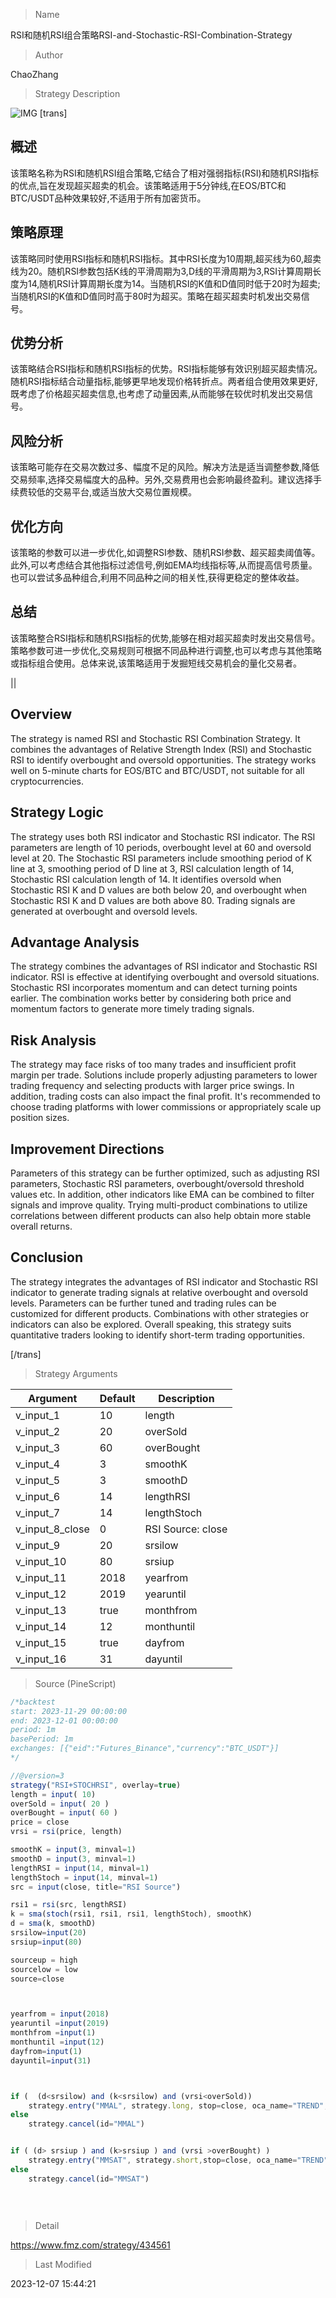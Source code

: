 
> Name

RSI和随机RSI组合策略RSI-and-Stochastic-RSI-Combination-Strategy

> Author

ChaoZhang

> Strategy Description

![IMG](https://www.fmz.com/upload/asset/d01229e7dc4b238896.png)
[trans]

## 概述

该策略名称为RSI和随机RSI组合策略,它结合了相对强弱指标(RSI)和随机RSI指标的优点,旨在发现超买超卖的机会。该策略适用于5分钟线,在EOS/BTC和BTC/USDT品种效果较好,不适用于所有加密货币。

## 策略原理

该策略同时使用RSI指标和随机RSI指标。其中RSI长度为10周期,超买线为60,超卖线为20。随机RSI参数包括K线的平滑周期为3,D线的平滑周期为3,RSI计算周期长度为14,随机RSI计算周期长度为14。当随机RSI的K值和D值同时低于20时为超卖;当随机RSI的K值和D值同时高于80时为超买。策略在超买超卖时机发出交易信号。

## 优势分析

该策略结合RSI指标和随机RSI指标的优势。RSI指标能够有效识别超买超卖情况。随机RSI指标结合动量指标,能够更早地发现价格转折点。两者组合使用效果更好,既考虑了价格超买超卖信息,也考虑了动量因素,从而能够在较优时机发出交易信号。

## 风险分析 

该策略可能存在交易次数过多、幅度不足的风险。解决方法是适当调整参数,降低交易频率,选择交易幅度大的品种。另外,交易费用也会影响最终盈利。建议选择手续费较低的交易平台,或适当放大交易位置规模。

## 优化方向

该策略的参数可以进一步优化,如调整RSI参数、随机RSI参数、超买超卖阈值等。此外,可以考虑结合其他指标过滤信号,例如EMA均线指标等,从而提高信号质量。也可以尝试多品种组合,利用不同品种之间的相关性,获得更稳定的整体收益。

## 总结

该策略整合RSI指标和随机RSI指标的优势,能够在相对超买超卖时发出交易信号。策略参数可进一步优化,交易规则可根据不同品种进行调整,也可以考虑与其他策略或指标组合使用。总体来说,该策略适用于发掘短线交易机会的量化交易者。

||


## Overview

The strategy is named RSI and Stochastic RSI Combination Strategy. It combines the advantages of Relative Strength Index (RSI) and Stochastic RSI to identify overbought and oversold opportunities. The strategy works well on 5-minute charts for EOS/BTC and BTC/USDT, not suitable for all cryptocurrencies.

## Strategy Logic

The strategy uses both RSI indicator and Stochastic RSI indicator. The RSI parameters are length of 10 periods, overbought level at 60 and oversold level at 20. The Stochastic RSI parameters include smoothing period of K line at 3, smoothing period of D line at 3, RSI calculation length of 14, Stochastic RSI calculation length of 14. It identifies oversold when Stochastic RSI K and D values are both below 20, and overbought when Stochastic RSI K and D values are both above 80. Trading signals are generated at overbought and oversold levels.

## Advantage Analysis

The strategy combines the advantages of RSI indicator and Stochastic RSI indicator. RSI is effective at identifying overbought and oversold situations. Stochastic RSI incorporates momentum and can detect turning points earlier. The combination works better by considering both price and momentum factors to generate more timely trading signals.

## Risk Analysis

The strategy may face risks of too many trades and insufficient profit margin per trade. Solutions include properly adjusting parameters to lower trading frequency and selecting products with larger price swings. In addition, trading costs can also impact the final profit. It's recommended to choose trading platforms with lower commissions or appropriately scale up position sizes.

## Improvement Directions 

Parameters of this strategy can be further optimized, such as adjusting RSI parameters, Stochastic RSI parameters, overbought/oversold threshold values etc. In addition, other indicators like EMA can be combined to filter signals and improve quality. Trying multi-product combinations to utilize correlations between different products can also help obtain more stable overall returns.

## Conclusion

The strategy integrates the advantages of RSI indicator and Stochastic RSI indicator to generate trading signals at relative overbought and oversold levels. Parameters can be further tuned and trading rules can be customized for different products. Combinations with other strategies or indicators can also be explored. Overall speaking, this strategy suits quantitative traders looking to identify short-term trading opportunities.

[/trans]

> Strategy Arguments



|Argument|Default|Description|
|----|----|----|
|v_input_1|10|length|
|v_input_2|20|overSold|
|v_input_3|60|overBought|
|v_input_4|3|smoothK|
|v_input_5|3|smoothD|
|v_input_6|14|lengthRSI|
|v_input_7|14|lengthStoch|
|v_input_8_close|0|RSI Source: close|high|low|open|hl2|hlc3|hlcc4|ohlc4|
|v_input_9|20|srsilow|
|v_input_10|80|srsiup|
|v_input_11|2018|yearfrom|
|v_input_12|2019|yearuntil|
|v_input_13|true|monthfrom|
|v_input_14|12|monthuntil|
|v_input_15|true|dayfrom|
|v_input_16|31|dayuntil|


> Source (PineScript)

``` javascript
/*backtest
start: 2023-11-29 00:00:00
end: 2023-12-01 00:00:00
period: 1m
basePeriod: 1m
exchanges: [{"eid":"Futures_Binance","currency":"BTC_USDT"}]
*/

//@version=3
strategy("RSI+STOCHRSI", overlay=true)
length = input( 10)
overSold = input( 20 )
overBought = input( 60 )
price = close
vrsi = rsi(price, length)

smoothK = input(3, minval=1)
smoothD = input(3, minval=1)
lengthRSI = input(14, minval=1)
lengthStoch = input(14, minval=1)
src = input(close, title="RSI Source")

rsi1 = rsi(src, lengthRSI)
k = sma(stoch(rsi1, rsi1, rsi1, lengthStoch), smoothK)
d = sma(k, smoothD)
srsilow=input(20)
srsiup=input(80)

sourceup = high
sourcelow = low
source=close



yearfrom = input(2018)
yearuntil =input(2019)
monthfrom =input(1)
monthuntil =input(12)
dayfrom=input(1)
dayuntil=input(31)



if (  (d<srsilow) and (k<srsilow) and (vrsi<overSold)) 
    strategy.entry("MMAL", strategy.long, stop=close, oca_name="TREND", comment="AL")
else
    strategy.cancel(id="MMAL")


if ( (d> srsiup ) and (k>srsiup ) and (vrsi >overBought) )
    strategy.entry("MMSAT", strategy.short,stop=close, oca_name="TREND",  comment="SAT")
else
    strategy.cancel(id="MMSAT")
    
    
    
```

> Detail

https://www.fmz.com/strategy/434561

> Last Modified

2023-12-07 15:44:21
